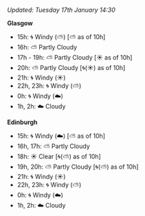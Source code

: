*Updated: Tuesday 17th January 14:30*

**Glasgow**

* 15h: :cyclone: Windy (:partly_sunny:) [:partly_sunny: as of 10h]
* 16h: :partly_sunny: Partly Cloudy
* 17h - 19h: :partly_sunny: Partly Cloudy [:sunny: as of 10h]
* 20h: :partly_sunny: Partly Cloudy [:cyclone:(:sunny:) as of 10h]
* 21h: :cyclone: Windy (:sunny:)
* 22h, 23h: :cyclone: Windy (:partly_sunny:)
* 0h: :cyclone: Windy (:cloud:)
* 1h, 2h: :cloud: Cloudy

**Edinburgh**

* 15h: :cyclone: Windy (:cloud:) [:partly_sunny: as of 10h]
* 16h, 17h: :partly_sunny: Partly Cloudy
* 18h: :sunny: Clear [:cyclone:(:partly_sunny:) as of 10h]
* 19h, 20h: :partly_sunny: Partly Cloudy [:cyclone:(:partly_sunny:) as of 10h]
* 21h: :cyclone: Windy (:sunny:)
* 22h, 23h: :cyclone: Windy (:partly_sunny:)
* 0h: :cyclone: Windy (:cloud:)
* 1h, 2h: :cloud: Cloudy
